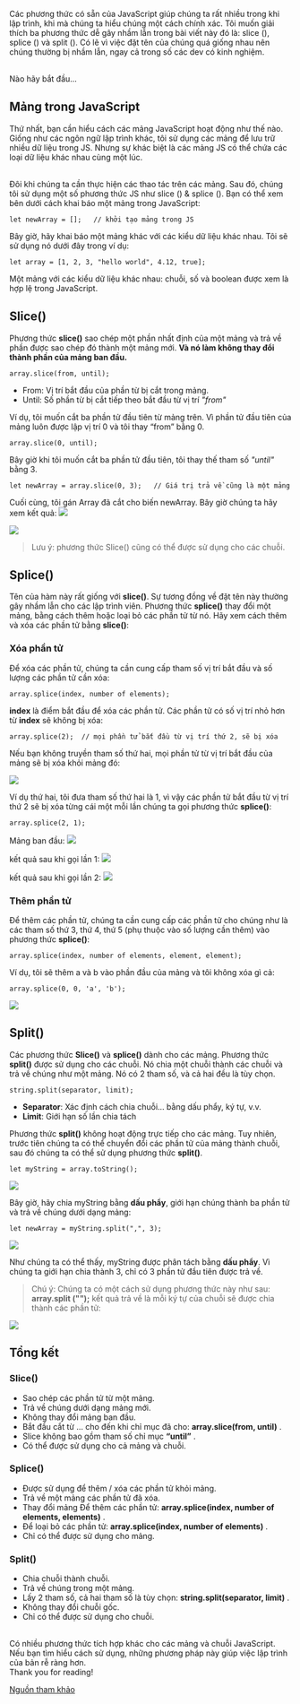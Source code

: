 Các phương thức có sẵn của JavaScript giúp chúng ta rất nhiều trong khi lập trình, khi mà chúng ta hiểu chúng một cách chính xác. Tôi muốn giải thích ba phương thức dễ gây nhầm lẫn trong bài viết này đó là: slice (), splice () và split (). Có lẽ vì việc đặt tên của chúng quá giống nhau nên chúng thường bị nhầm lẫn, ngay cả trong số các dev có kinh nghiệm.

<br>
Nào hãy bắt đầu…

## Mảng trong JavaScript
Thứ nhất, bạn cần hiểu cách các mảng JavaScript hoạt động như thế nào. Giống như các ngôn ngữ lập trình khác, tôi sử dụng các mảng để lưu trữ nhiều dữ liệu trong JS. Nhưng sự khác biệt là các mảng JS có thể chứa các loại dữ liệu khác nhau cùng một lúc.

<br>
Đôi khi chúng ta cần thực hiện các thao tác trên các mảng. Sau đó, chúng tôi sử dụng một số phương thức JS như slice () & splice (). Bạn có thể xem bên dưới cách khai báo một mảng trong JavaScript:

```
let newArray = [];   // khởi tạo mảng trong JS
```
Bây giờ, hãy khai báo một mảng khác với các kiểu dữ liệu khác nhau. Tôi sẽ sử dụng nó dưới đây trong ví dụ:

```
let array = [1, 2, 3, "hello world", 4.12, true];
```

Một mảng với các kiểu dữ liệu khác nhau: chuỗi, số và boolean được xem là hợp lệ trong JavaScript.

## Slice()

Phương thức **slice()** sao chép một phần nhất định của một mảng và trả về phần được sao chép đó thành một mảng mới. **Và nó làm không thay đổi thành phần của mảng ban đầu.**

```
array.slice(from, until);
```
* From: Vị trí bắt đầu của phần từ bị cắt trong mảng.
* Until: Số phần từ bị cắt tiếp theo bắt đầu từ vị trí *"from"*

Ví dụ, tôi muốn cắt ba phần tử đầu tiên từ mảng trên. Vì phần tử đầu tiên của mảng luôn được lập vị trí 0 và tôi thay “from” bằng 0.

```
array.slice(0, until); 
```

Bây giờ khi tôi muốn cắt ba phần tử đầu tiên, tôi thay thế tham số *"until"* bằng 3.

```
let newArray = array.slice(0, 3);   // Giá trị trả về cũng là một mảng
```

Cuối cùng, tôi gán Array đã cắt cho biến newArray. Bây giờ chúng ta hãy xem kết quả:
![](https://cdn-images-1.medium.com/max/800/1*UECVH_JWknae04kVqTr1gg.png)

![](https://cdn-images-1.medium.com/max/800/1*YImz2x-CAY-8wqoyT8c6eA.png)

> Lưu ý: phương thức Slice() cũng có thể được sử dụng cho các chuỗi.


## Splice()
Tên của hàm này rất giống với **slice()**. Sự tương đồng về đặt tên này thường gây nhầm lẫn cho các lập trình viên. Phương thức **splice()** thay đổi một mảng, bằng cách thêm hoặc loại bỏ các phần tử từ nó. Hãy xem cách thêm và xóa các phần tử bằng **slice()**:

### Xóa phần tử
Để xóa các phần tử, chúng ta cần cung cấp tham số vị trí bắt đầu và số lượng các phần tử cần xóa:
```
array.splice(index, number of elements);
```

**index** là điểm bắt đầu để xóa các phần tử. Các phần tử có số vị trí nhỏ hơn từ **index** sẽ không bị xóa:
```
array.splice(2);  // mọi phần tử bắt đầu từ vị trí thứ 2, sẽ bị xóa
```
Nếu bạn không truyền tham số thứ hai, mọi phần tử từ vị trí bắt đầu của mảng sẽ bị xóa khỏi mảng đó:

![](https://cdn-images-1.medium.com/max/800/1*OGTbYRkU4C_5iMF5Sw9lBA.png)

Ví dụ thứ hai, tôi đưa tham số thứ hai là 1, vì vậy các phần tử bắt đầu từ vị trí thứ 2 sẽ bị xóa từng cái một mỗi lần chúng ta gọi phương thức **splice()**:
```
array.splice(2, 1);
```
Mảng ban đầu:
![](https://cdn-images-1.medium.com/max/800/1*uCZHAfeq46dG182y6oHrpg.png)

kết quả sau khi gọi lần 1:
![](https://cdn-images-1.medium.com/max/800/1*gMh3g8RLvpAjMGxgfanB8w.png)

kết quả sau khi gọi lần 2:
![](https://cdn-images-1.medium.com/max/800/1*6YWBPU0UsPeoJTcwn8-gWg.png)

### Thêm phần tử

Để thêm các phần tử, chúng ta cần cung cấp các phần tử cho chúng như là các tham số thứ 3, thứ 4, thứ 5 (phụ thuộc vào số lượng cần thêm) vào phương thức **splice()**:

```
array.splice(index, number of elements, element, element);
```

Ví dụ, tôi sẽ thêm a và b vào phần đầu của mảng và tôi không xóa gì cả:
```
array.splice(0, 0, 'a', 'b');  
```
![](https://cdn-images-1.medium.com/max/800/1*E7TMFWTYGJDkuhG3VrTCKw.png)

## Split()

Các phương thức **Slice()** và **splice()** dành cho các mảng. Phương thức **split()** được sử dụng cho các chuỗi. Nó chia một chuỗi thành các chuỗi và trả về chúng như một mảng. Nó có 2 tham số, và cả hai đều là tùy chọn.

```
string.split(separator, limit);
```

* **Separator**: Xác định cách chia chuỗi… bằng dấu phẩy, ký tự, v.v.
* **Limit**: Giới hạn số lần chia tách

Phương thức **split()** không hoạt động trực tiếp cho các mảng. Tuy nhiên, trước tiên chúng ta có thể chuyển đổi các phần tử của mảng thành chuỗi, sau đó chúng ta có thể sử dụng phương thức **split()**.

```
let myString = array.toString();
```
![](https://cdn-images-1.medium.com/max/800/1*JW9u0vQSmZM6wQ540w3eTg.png)

Bây giờ, hãy chia myString bằng **dấu phẩy**, giới hạn chúng thành ba phần tử và trả về chúng dưới dạng mảng:

```
let newArray = myString.split(",", 3);
```

![](https://cdn-images-1.medium.com/max/800/1*v53Ct4WVDXNsCjzDAtpc_g.png)

Như chúng ta có thể thấy, myString được phân tách bằng **dấu phẩy**. Vì chúng ta giới hạn chia thành 3, chỉ có 3 phần tử đầu tiên được trả về.

> Chú ý: Chúng ta có một cách sử dụng phương thức này như sau: **array.split ("");** kết quả trả về là mỗi ký tự của chuỗi sẽ được chia thành các phần tử:

![](https://cdn-images-1.medium.com/max/800/1*s7RYTgCHVGzZKXDJZYyjaQ.png)

## Tổng kết
### Slice() 

* Sao chép các phần tử từ một mảng.
* Trả về chúng dưới dạng mảng mới.
* Không thay đổi mảng ban đầu.
* Bắt đầu cắt từ ... cho đến khi chỉ mục đã cho: **array.slice(from, until)** .
* Slice không bao gồm tham số chỉ mục **“until”** .
* Có thể được sử dụng cho cả mảng và chuỗi.

### Splice()

* Được sử dụng để thêm / xóa các phần tử khỏi mảng.
* Trả về một mảng các phần tử đã xóa.
* Thay đổi mảng Để thêm các phần tử: **array.splice(index, number of elements, elements)** .
* Để loại bỏ các phần tử: **array.splice(index, number of elements)** .
* Chỉ có thể được sử dụng cho mảng.

### Split()

* Chia chuỗi thành chuỗi.
* Trả về chúng trong một mảng. 
* Lấy 2 tham số, cả hai tham số là tùy chọn: **string.split(separator, limit)** .
* Không thay đổi chuỗi gốc.
* Chỉ có thể được sử dụng cho chuỗi.

<br>
Có nhiều phương thức tích hợp khác cho các mảng và chuỗi JavaScript. Nếu bạn tìm hiểu cách sử dụng, những phương pháp này giúp việc lập trình của bản rễ ràng hơn.

<br>
Thank you for reading!

[Nguồn tham khảo](https://medium.freecodecamp.org/lets-clear-up-the-confusion-around-the-slice-splice-split-methods-in-javascript-8ba3266c29ae)
